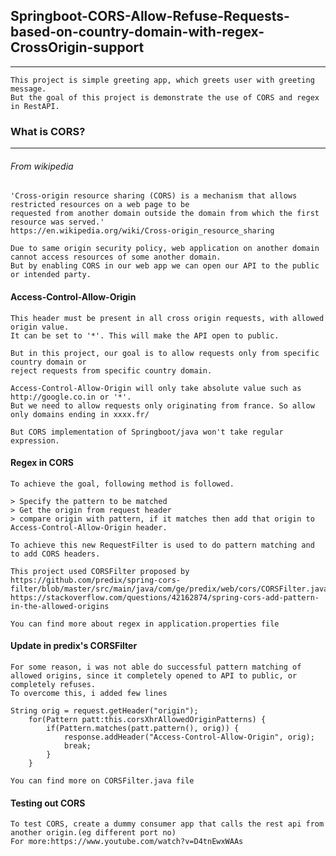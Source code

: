 ## Springboot-CORS-Allow-Refuse-Requests-based-on-country-domain-with-regex-CrossOrigin-support
-----------------------------------------------------------------------------------------------

	This project is simple greeting app, which greets user with greeting message. 
	But the goal of this project is demonstrate the use of CORS and regex in RestAPI.

### What is CORS?
------------------

###### From wikipedia 

	'Cross-origin resource sharing (CORS) is a mechanism that allows restricted resources on a web page to be 
	requested from another domain outside the domain from which the first resource was served.'
	https://en.wikipedia.org/wiki/Cross-origin_resource_sharing
	
	Due to same origin security policy, web application on another domain cannot access resources of some another domain.
	But by enabling CORS in our web app we can open our API to the public or intended party.
	
	
	
#### Access-Control-Allow-Origin

	This header must be present in all cross origin requests, with allowed origin value. 
	It can be set to '*'. This will make the API open to public. 
	
	But in this project, our goal is to allow requests only from specific country domain or 
	reject requests from specific country domain. 
	
	Access-Control-Allow-Origin will only take absolute value such as http://google.co.in or '*'.
	But we need to allow requests only originating from france. So allow only domains ending in xxxx.fr/
	
	But CORS implementation of Springboot/java won't take regular expression.
	
#### Regex in CORS 

	To achieve the goal, following method is followed. 
	
	> Specify the pattern to be matched
	> Get the origin from request header
	> compare origin with pattern, if it matches then add that origin to Access-Control-Allow-Origin header.

	To achieve this new RequestFilter is used to do pattern matching and to add CORS headers.
	
	This project used CORSFilter proposed by
	https://github.com/predix/spring-cors-filter/blob/master/src/main/java/com/ge/predix/web/cors/CORSFilter.java
	https://stackoverflow.com/questions/42162874/spring-cors-add-pattern-in-the-allowed-origins
	
	You can find more about regex in application.properties file

#### Update in predix's CORSFilter

	For some reason, i was not able do successful pattern matching of allowed origins, since it completely opened to API to public, or completely refuses.
	To overcome this, i added few lines
	
	String orig = request.getHeader("origin");
        for(Pattern patt:this.corsXhrAllowedOriginPatterns) {	
	        if(Pattern.matches(patt.pattern(), orig)) {
	        	response.addHeader("Access-Control-Allow-Origin", orig);
	        	break;
	        }
        }
		
	You can find more on CORSFilter.java file
	
#### Testing out CORS 

	To test CORS, create a dummy consumer app that calls the rest api from another origin.(eg different port no)
	For more:https://www.youtube.com/watch?v=D4tnEwxWAAs
	